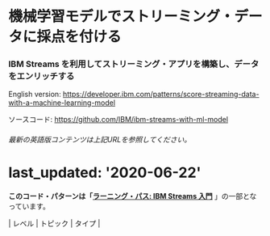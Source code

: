 # 機械学習モデルでストリーミング・データに採点を付ける

### IBM Streams を利用してストリーミング・アプリを構築し、データをエンリッチする

English version: https://developer.ibm.com/patterns/score-streaming-data-with-a-machine-learning-model
  
ソースコード: https://github.com/IBM/ibm-streams-with-ml-model

###### 最新の英語版コンテンツは上記URLを参照してください。
# last_updated: '2020-06-22'

 
**このコード・パターンは「[ラーニング・パス: IBM Streams 入門](https://developer.ibm.com/series/getting-started-with-ibm-streams-learning-path)** 」の一部となっています。

| レベル | トピック | タイプ |
